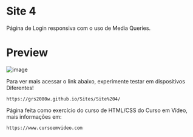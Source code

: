# Site 4 
Página de Login responsiva com o uso de Media Queries.

# Preview
![image](https://github.com/user-attachments/assets/40d84fc5-00ef-45cb-86f2-4b74b3fe71e5)

Para ver mais acessar o link abaixo, experimente testar em dispositivos Diferentes!

    https://grs2080w.github.io/Sites/Site%204/
Página feita como exercício do curso de HTML/CSS do Curso em Vídeo, mais informações em:

    https://www.cursoemvideo.com

